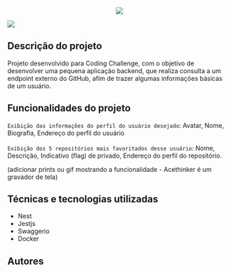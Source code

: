 <p align = "center">
 <img src = "https://user-images.githubusercontent.com/102744463/162233721-3cff2430-46bb-4360-9b03-c02cad13bf2b.png"/>
</p>
<p>
 <img src ="http://img.shields.io/static/v1?label=STATUS&message=EM%20DESENVOLVIMENTO&color=GREEN&style=for-the-badge"/>
</p> 

## Descrição do projeto

Projeto desenvolvido para Coding Challenge, com o objetivo de desenvolver uma pequena aplicação backend, que realiza consulta a um endpoint externo do GitHub, afim de trazer algumas informações básicas de um usuário.

## Funcionalidades do projeto

`Exibição das informações do perfil do usuário desejado`: Avatar, Nome, Biografia, Endereço do perfil do usuário <br><br>
`Exibição dos 5 repositórios mais favoritados desse usuário`:  Nome, Descrição, Indicativo (flag) de privado, Endereço do perfil do repositório. 

(adicionar prints ou gif mostrando a funcionalidade - Acethinker é um gravador de tela)

## Técnicas e tecnologias utilizadas
 
* Nest
* Jestjs
* Swaggerio
* Docker 


## Autores

